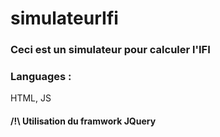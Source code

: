 # simulateurIfi
### Ceci est un simulateur pour calculer l'IFI                                      
### Languages : 
HTML, JS
#### /!\ Utilisation du framwork JQuery
